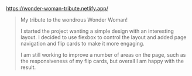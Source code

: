 
https://wonder-woman-tribute.netlify.app/

> My tribute to the wondrous Wonder Woman!
>
> I started the project wanting a simple design with an interesting layout. I decided to use flexbox to control the layout and added page navigation and flip cards to make it more engaging. 
>
>I am still working to improve a number of areas on the page, such as the responsiveness of my flip cards, but overall I am happy with the result.
